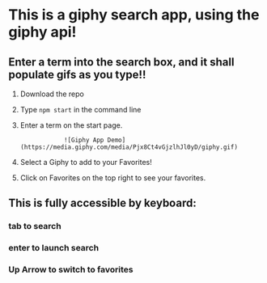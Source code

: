 # This is a giphy search app, using the giphy api!

## Enter a term into the search box, and it shall populate gifs as you type!!

 
1. Download the repo

2. Type `npm start` in the command line

3. Enter a term on the start page.

                   ![Giphy App Demo](https://media.giphy.com/media/Pjx8Ct4vGjzlhJl0yD/giphy.gif)


4. Select a Giphy to add to your Favorites!

5. Click on Favorites on the top right to see your favorites.

 ## This is fully accessible by keyboard:
 ### tab to search
 ### enter to launch search
 ### Up Arrow to switch to favorites

